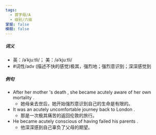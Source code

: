 ```yaml
---
tags:
  - 首字母/A
  - 级别/六级
掌握: false
模糊: false
---
```

##### 词义
- 英：/əˈkjuːtli/； 美：/əˈkjuːtli/
- #词性/adv  (描述不快的感觉)极其，强烈地；强烈意识到；深深感觉到
##### 例句
- After her mother 's death , she became acutely aware of her own mortality .
	- 她母亲去世后，她开始强烈意识到自己的生命是有限的。
- It was an acutely uncomfortable journey back to London .
	- 那是一次极其痛苦的返回伦敦的旅行。
- He became acutely conscious of having failed his parents .
	- 他深深感到自己辜负了父母的期望。
